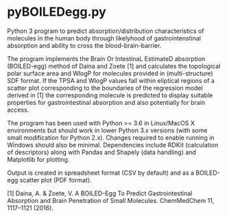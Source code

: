 # pyBOILEDegg.py
Python 3 program to predict absorption/distribution characteristics of molecules in the human body through likelyhood of gastrointenstinal absorption and ability to cross the blood-brain-barrier.

The program implements the Brain Or IntestinaL EstimateD absorption (BOILED-egg) method of Daina and Zoete [1] and calculates the topological polar surface area and WlogP for molecules provided in (multi-structure) SDF format. If the TPSA and WlogP values fall within eliptical regions of a scatter plot corresponding to the boundaries of the regression model derived in [1] the corresponding molecule is predicted to display suitable properties for gastrointestinal absorption and also potentially for brain access.

The program has been used with Python >= 3.6 in Linux/MacOS X environments but should work in lower Python 3.x versions (with some small modification for Python 2.x). Changes required to enable running in Windows should also be minimal. Dependencies include RDKit (calculation of descriptors) along with Pandas and Shapely (data handling) and Matplotlib for plotting.

Output is created in spreadsheet format (CSV by default) and as a BOILED-egg scatter plot (PDF format).

[1] Daina, A. & Zoete, V. A BOILED-Egg To Predict Gastrointestinal Absorption and Brain Penetration of Small Molecules. ChemMedChem 11, 1117–1121 (2016).
